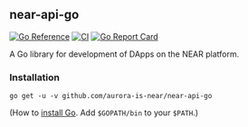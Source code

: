 ## near-api-go

[![Go
Reference](https://pkg.go.dev/badge/github.com/aurora-is-near/near-api-go.svg)](https://pkg.go.dev/github.com/aurora-is-near/near-api-go)
[![CI](https://github.com/aurora-is-near/near-api-go/actions/workflows/ci.yml/badge.svg)](https://github.com/aurora-is-near/near-api-go/actions/workflows/ci.yml)
[![Go Report
Card](https://goreportcard.com/badge/github.com/aurora-is-near/near-api-go)](https://goreportcard.com/report/github.com/aurora-is-near/near-api-go)

A Go library for development of DApps on the NEAR platform.

### Installation

    go get -u -v github.com/aurora-is-near/near-api-go

(How to [install Go](https://golang.org/doc/install). Add `$GOPATH/bin`
to your `$PATH`.)

